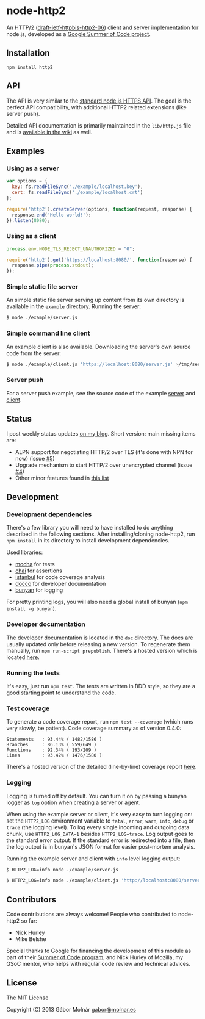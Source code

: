 node-http2
==========

An HTTP/2 ([draft-ietf-httpbis-http2-06](http://tools.ietf.org/html/draft-ietf-httpbis-http2-06))
client and server implementation for node.js, developed as a [Google Summer of Code
project](https://google-melange.appspot.com/gsoc/project/google/gsoc2013/molnarg/5001).

Installation
------------

```
npm install http2
```

API
---

The API is very similar to the [standard node.js HTTPS API](http://nodejs.org/api/https.html). The
goal is the perfect API compatibility, with additional HTTP2 related extensions (like server push).

Detailed API documentation is primarily maintained in the `lib/http.js` file and is [available in
the wiki](https://github.com/molnarg/node-http2/wiki/Public-API) as well.

Examples
--------

### Using as a server ###

```javascript
var options = {
  key: fs.readFileSync('./example/localhost.key'),
  cert: fs.readFileSync('./example/localhost.crt')
};

require('http2').createServer(options, function(request, response) {
  response.end('Hello world!');
}).listen(8080);
```

### Using as a client ###

```javascript
process.env.NODE_TLS_REJECT_UNAUTHORIZED = "0";

require('http2').get('https://localhost:8080/', function(response) {
  response.pipe(process.stdout);
});
```

### Simple static file server ###

An simple static file server serving up content from its own directory is available in the `example`
directory. Running the server:

```bash
$ node ./example/server.js
```

### Simple command line client ###

An example client is also available. Downloading the server's own source code from the server:

```bash
$ node ./example/client.js 'https://localhost:8080/server.js' >/tmp/server.js
```

### Server push ###

For a server push example, see the source code of the example
[server](https://github.com/molnarg/node-http2/blob/master/example/server.js) and
[client](https://github.com/molnarg/node-http2/blob/master/example/client.js).

Status
------

I post weekly status updates [on my blog](http://gabor.molnar.es/blog/categories/google-summer-of-code/).
Short version: main missing items are:

* ALPN support for negotiating HTTP/2 over TLS (it's done with NPN for now)
  (issue [#5](https://github.com/molnarg/node-http2/issues/5))
* Upgrade mechanism to start HTTP/2 over unencrypted channel
  (issue [#4](https://github.com/molnarg/node-http2/issues/4))
* Other minor features found in
  [this list](https://github.com/molnarg/node-http2/issues?labels=feature)

Development
-----------

### Development dependencies ###

There's a few library you will need to have installed to do anything described in the following
sections. After installing/cloning node-http2, run `npm install` in its directory to install
development dependencies.

Used libraries:

* [mocha](http://visionmedia.github.io/mocha/) for tests
* [chai](http://chaijs.com/) for assertions
* [istanbul](https://github.com/gotwarlost/istanbul) for code coverage analysis
* [docco](http://jashkenas.github.io/docco/) for developer documentation
* [bunyan](https://github.com/trentm/node-bunyan) for logging

For pretty printing logs, you will also need a global install of bunyan (`npm install -g bunyan`).

### Developer documentation ###

The developer documentation is located in the `doc` directory. The docs are usually updated only
before releasing a new version. To regenerate them manually, run `npm run-script prepublish`.
There's a hosted version which is located [here](http://molnarg.github.io/node-http2/doc/).

### Running the tests ###

It's easy, just run `npm test`. The tests are written in BDD style, so they are a good starting
point to understand the code.

### Test coverage ###

To generate a code coverage report, run `npm test --coverage` (which runs very slowly, be patient).
Code coverage summary as of version 0.4.0:
```
Statements   : 93.44% ( 1482/1586 )
Branches     : 86.13% ( 559/649 )
Functions    : 92.34% ( 193/209 )
Lines        : 93.42% ( 1476/1580 )
```

There's a hosted version of the detailed (line-by-line) coverage report
[here](http://molnarg.github.io/node-http2/coverage/lcov-report/lib/).

### Logging ###

Logging is turned off by default. You can turn it on by passing a bunyan logger as `log` option when
creating a server or agent.

When using the example server or client, it's very easy to turn logging on: set the `HTTP2_LOG`
environment variable to `fatal`, `error`, `warn`, `info`, `debug` or `trace` (the logging level).
To log every single incoming and outgoing data chunk, use `HTTP2_LOG_DATA=1` besides
`HTTP2_LOG=trace`. Log output goes to the standard error output. If the standard error is redirected
into a file, then the log output is in bunyan's JSON format for easier post-mortem analysis.

Running the example server and client with `info` level logging output:

```bash
$ HTTP2_LOG=info node ./example/server.js
```

```bash
$ HTTP2_LOG=info node ./example/client.js 'http://localhost:8080/server.js' >/dev/null
```

Contributors
------------

Code contributions are always welcome! People who contributed to node-http2 so far:

* Nick Hurley
* Mike Belshe

Special thanks to Google for financing the development of this module as part of their [Summer of
Code program](https://developers.google.com/open-source/soc/), and Nick Hurley of Mozilla, my GSoC
mentor, who helps with regular code review and technical advices.

License
-------

The MIT License

Copyright (C) 2013 Gábor Molnár <gabor@molnar.es>
